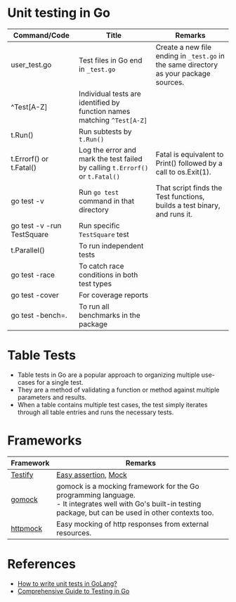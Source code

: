 # Unit testing in Go

| Command/Code               | Title                                                                         | Remarks                                                                               |
|----------------------------|-------------------------------------------------------------------------------|---------------------------------------------------------------------------------------|
| user_test.go               | Test files in Go end in `_test.go`                                            | Create a new file ending in `_test.go` in the same directory as your package sources. |
| ^Test[A-Z]                 | Individual tests are identified by function names matching `^Test[A-Z]`       |                                                                                       |
| t.Run()                    | Run subtests by `t.Run()`                                                     |                                                                                       |
| t.Errorf() or t.Fatal()    | Log the error and mark the test failed by calling `t.Errorf()` or `t.Fatal()` | Fatal is equivalent to Print() followed by a call to os.Exit(1).                      |
| go test -v                 | Run `go test` command in that directory                                       | That script finds the Test functions, builds a test binary, and runs it.              |
| go test -v -run TestSquare | Run specific `TestSquare` test                                                |                                                                                       |
| t.Parallel()               | To run independent tests                                                      |                                                                                       |
| go test -race              | To catch race conditions in both test types                                   |                                                                                       |
| go test -cover             | For coverage reports                                                          |                                                                                       |
| go test -bench=.           | To run all benchmarks in the package                                          |                                                                                       |

# Table Tests
- Table tests in Go are a popular approach to organizing multiple use-cases for a single test.
- They are a method of validating a function or method against multiple parameters and results. 
- When a table contains multiple test cases, the test simply iterates through all table entries and runs the necessary tests.

# Frameworks

| Framework                                       | Remarks                                                                                                                                                                |
|-------------------------------------------------|------------------------------------------------------------------------------------------------------------------------------------------------------------------------|
| [Testify](https://github.com/stretchr/testify)  | [Easy assertion](https://github.com/stretchr/testify?tab=readme-ov-file#assert-package), [Mock](https://github.com/stretchr/testify?tab=readme-ov-file#assert-package) |
| [gomock](https://github.com/uber-go/mock)       | gomock is a mocking framework for the Go programming language. <br/>- It integrates well with Go's built-in testing package, but can be used in other contexts too.    |
| [httpmock](https://github.com/jarcoal/httpmock) | Easy mocking of http responses from external resources.                                                                                                                |

# References
- [How to write unit tests in GoLang?](https://blog.alexellis.io/golang-writing-unit-tests/)
- [Comprehensive Guide to Testing in Go](https://blog.jetbrains.com/go/2022/11/22/comprehensive-guide-to-testing-in-go/)